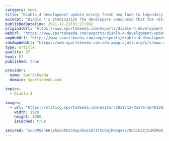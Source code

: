 ```yaml
---
category: news
title: "Diablo 4 development update brings fresh new look to legendary gear, class skills, end game character, and more"
excerpt: "Diablo 4's itemization The developers announced that the +Skill Rank affix is returning in Diablo 4. Joe Piepiora, Lead Systems Designer, shares that: \"As players invest points in skills, they ..."
publishedDateTime: 2021-12-22T01:27:00Z
originalUrl: "https://www.sportskeeda.com/esports/diablo-4-development-update-brings-fresh-new-look-legendary-gear-class-skills-end-game-character"
webUrl: "https://www.sportskeeda.com/esports/diablo-4-development-update-brings-fresh-new-look-legendary-gear-class-skills-end-game-character"
ampWebUrl: "https://www.sportskeeda.com/amp/esports/diablo-4-development-update-brings-fresh-new-look-legendary-gear-class-skills-end-game-character"
cdnAmpWebUrl: "https://www-sportskeeda-com.cdn.ampproject.org/c/s/www.sportskeeda.com/amp/esports/diablo-4-development-update-brings-fresh-new-look-legendary-gear-class-skills-end-game-character"
type: article
quality: 87
heat: 87
published: true

provider:
  name: Sportskeeda
  domain: sportskeeda.com

topics:
  - Diablo 4

images:
  - url: "https://staticg.sportskeeda.com/editor/2021/12/da176-16401592873492-1920.jpg"
    width: 1920
    height: 1080
    isCached: true

secured: "xu/OMQeh6H3ZkuGvPUJ5Oxp3ku6LD7ITXu8ajR9oqezY/8D5iU3ZjC2M5RGm+uQzPhl3Y2pI8zsT+MBuJCQamw7eQnqVsJPy1WEzJgEedegdv6CB4g85u5E5VEvyVfxgHKsIFUgX9EDJk6y00sSYV+914Ua2xj5lEDSCO7911S/ohVy8lSdLCvti+n1BRqt48+n/Df/1Vd5nse2EBX6CfD5MMpmvITxxgQR17/U3fslKlRTwrxKOqM0cyljh2Z8eS77kL0+RifzIXvtoVFAq9r0p+szhjei9bLpTWKNIgIbGe2+BWrmF37JPrxEnGWfJipkck38PXaBeg1s4mdatiec6vSEj9Gux+xrAIX9u/fw=;8oLk9+iwFxIFlInHLL6khA=="
---
```


